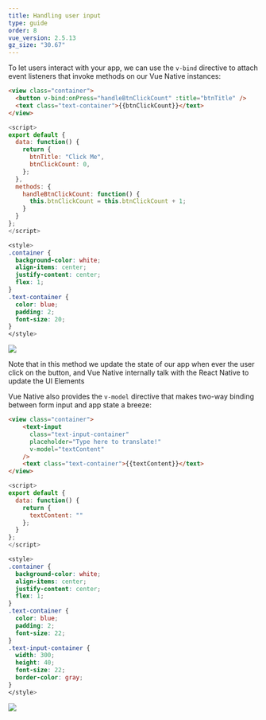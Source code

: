 ```yaml
---
title: Handling user input
type: guide
order: 8
vue_version: 2.5.13
gz_size: "30.67"
---
```


To let users interact with your app, we can use the `v-bind` directive to attach event listeners that invoke methods on our Vue Native instances:

```html
<view class="container">
  <button v-bind:onPress="handleBtnClickCount" :title="btnTitle" />
  <text class="text-container">{{btnClickCount}}</text>
</view>
```

```js
<script>
export default {
  data: function() {
    return {
      btnTitle: "Click Me",
      btnClickCount: 0,
    };
  },
  methods: {
    handleBtnClickCount: function() {
      this.btnClickCount = this.btnClickCount + 1;
    }
  }
};
</script>
```

```css
<style>
.container {
  background-color: white;
  align-items: center;
  justify-content: center;
  flex: 1;
}
.text-container {
  color: blue;
  padding: 2;
  font-size: 20;
}
</style>
```

<div class="hello-world-container">
  <div class="hello-world-wrapper">
    <img src="/images/btn_click_counter_demo.gif" class="img-wrapper" />
  </div>
</div>

Note that in this method we update the state of our app when ever the user click on the button, and Vue Native internally talk with the React Native to update the UI Elements

Vue Native also provides the `v-model` directive that makes two-way binding between form input and app state a breeze:

```html
<view class="container">
    <text-input
      class="text-input-container"
      placeholder="Type here to translate!"
      v-model="textContent"
    />
    <text class="text-container">{{textContent}}</text>
</view>
```

```js
<script>
export default {
  data: function() {
    return {
      textContent: ""
    };
  }
};
</script>
```

```css
<style>
.container {
  background-color: white;
  align-items: center;
  justify-content: center;
  flex: 1;
}
.text-container {
  color: blue;
  padding: 2;
  font-size: 22;
}
.text-input-container {
  width: 300;
  height: 40;
  font-size: 22;
  border-color: gray;
}
</style>
```

<div class="hello-world-container">
  <div class="hello-world-wrapper">
    <img src="/images/v-model-input.gif" class="img-wrapper" />
  </div>
</div>

